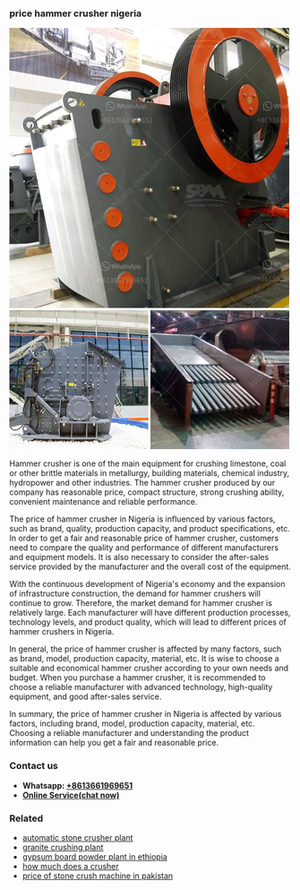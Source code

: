 <h3>price hammer crusher nigeria</h3><img src='1708498177.jpg' alt=''><p>Hammer crusher is one of the main equipment for crushing limestone, coal or other brittle materials in metallurgy, building materials, chemical industry, hydropower and other industries. The hammer crusher produced by our company has reasonable price, compact structure, strong crushing ability, convenient maintenance and reliable performance.</p><p>The price of hammer crusher in Nigeria is influenced by various factors, such as brand, quality, production capacity, and product specifications, etc. In order to get a fair and reasonable price of hammer crusher, customers need to compare the quality and performance of different manufacturers and equipment models. It is also necessary to consider the after-sales service provided by the manufacturer and the overall cost of the equipment.</p><p>With the continuous development of Nigeria's economy and the expansion of infrastructure construction, the demand for hammer crushers will continue to grow. Therefore, the market demand for hammer crusher is relatively large. Each manufacturer will have different production processes, technology levels, and product quality, which will lead to different prices of hammer crushers in Nigeria.</p><p>In general, the price of hammer crusher is affected by many factors, such as brand, model, production capacity, material, etc. It is wise to choose a suitable and economical hammer crusher according to your own needs and budget. When you purchase a hammer crusher, it is recommended to choose a reliable manufacturer with advanced technology, high-quality equipment, and good after-sales service. </p><p>In summary, the price of hammer crusher in Nigeria is affected by various factors, including brand, model, production capacity, material, etc. Choosing a reliable manufacturer and understanding the product information can help you get a fair and reasonable price.</p><h3>Contact us</h3><ul><li><strong>Whatsapp:&nbsp;<a href="https://wa.me/8613661969651">+8613661969651</a></strong></li><li><a href="https://swt.shibang-china.com/?git&amp;zhl&amp;price hammer crusher nigeria"><strong>Online Service(chat now)</strong></a></li></ul><h3>Related</h3><ul><li><a href='automatic stone crusher plant.md'>automatic stone crusher plant</a></li><li><a href='granite crushing plant.md'>granite crushing plant</a></li><li><a href='gypsum board powder plant in ethiopia.md'>gypsum board powder plant in ethiopia</a></li><li><a href='how much does a crusher.md'>how much does a crusher</a></li><li><a href='price of stone crush machine in pakistan.md'>price of stone crush machine in pakistan</a></li></ul>